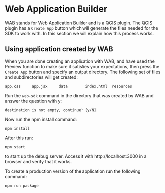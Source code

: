 # Web Application Builder

WAB stands for Web Application Builder and is a QGIS plugin. The QGIS plugin has a ```Create App``` button which will generate the files needed for the SDK to work with. In this section we will explain how this process works.

## Using application created by WAB
When you are done creating an application with WAB, and have used the Preview function to make sure it satisfies your expectations, then press the ```Create App``` button and specify an output directory. The following set of files and subdirectories will get created:

```
app.css		app.jsx		data		index.html	resources
```

Run the ```web-sdk``` command in the directory that was created by WAB and answer the question with y:

```
destination is not empty, continue? [y/N]
```

Now run the npm install command:

```
npm install
```

After this run:

```
npm start
```

to start up the debug server. Access it with http://localhost:3000 in a browser and verify that it works.

To create a production version of the application run the following command:

```
npm run package
```
